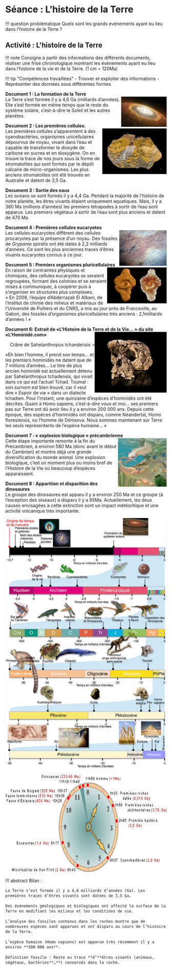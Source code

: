 # Séance : L’histoire de la Terre


!!! question problématique
     Quels sont les grands événements ayant eu lieu dans l’histoire de la Terre ?

## Activité : L'histoire de la Terre

!!! note Consigne
    à partir des informations des différents documents, réaliser une frise chronologique montrant les évènements ayant eu lieu dans l’histoire de la vie et de la Terre. (1 cm = 120Ma)

!!! tip "Compétences travaillées"
    - Trouver et exploiter des informations
    - Représenter des données sous différentes formes

**Document 1 : La formation de la Terre**  
<img align='right' src="Pictures/FormationSystSolaire.png" style="height:2.5cm" />
La Terre s’est formée il y a 4,6 Ga (milliards d’années). Elle s’est  formée en même temps que le reste du système solaire, c’est-à-dire le Soleil et les autres planètes.

**Document 2 : Les premières cellules.**  
<img align='right' src="Pictures/Stromatolithes.jpg"
style="height:3.752cm" />
Les premières cellules s’apparentent à des cyanobactéries, organismes unicellulaires dépourvus de noyau, vivant dans l’eau et capable de transformer le dioxyde de carbone en sucres et en dioxygène. On en trouve la trace de nos jours sous la forme de stromatolites qui sont formés par le dépôt calcaire de micro-organismes. Les plus anciens stromatolites ont été trouvés en Australie et datent de 3,5 Ga.

**Document 3 : Sortie des eaux**  
Les océans se sont formés il y a 4,4 Ga. Pendant la majorité de
l’histoire de notre planète, les êtres vivants étaient uniquement
aquatiques. Mais, il y a 360 Ma (millions d’années) les premiers
tétrapodes à sortir de l’eau sont apparus. Les premiers végétaux à
sortir de l’eau sont plus anciens et datent de 470 Ma.

**Document 4 : Premières cellules eucaryotes**  
<img align='right' src="Pictures/PremieresCellEucar.png"
style="width:3.914cm;height:2.935cm" />Les cellules eucaryotes diffèrent
des cellules procaryotes par la présence d’un noyau. Des fossiles de
*Grypania spiralis* ont été datés à 2,2 milliards d’années. Ce sont les
plus anciennes traces d’êtres vivants eucaryotes connus à ce jour.

**Document 5 : Premiers organismes pluricellulaires**  
<img align='right' src="Pictures/PremiersOrgaPluriC.jpg"
style="width:4.925cm;height:2.967cm" />En raison de contraintes
physiques et chimiques, des cellules eucaryotes se seraient regroupées,
formant des colonies et se seraient mises à communiquer, à coopérer puis
à s’organiser en structures plus complexes.  
« En 2008, l’équipe d’Abderrazak El Albani, de l’Institut de chimie des
milieux et matériaux de l’Université de Poitiers et du CNRS, a mis au
jour près de Franceville, au Gabon, des fossiles d’organismes
pluricellulaires très anciens : 2,1milliards d’années ! »

**Document 6: Extrait de «L’Histoire de la Terre et de la
Vie… » du site «L’Hominidé.com»**
<img align='right' src="Pictures/CraneSahelanthropustchandensis.jpg"
style="height:5cm" />
<figcaption align='right' >Crâne de Sahelanthropus tchandensis ></figcaption>

«Eh bien l’homme, il prend son temps… et les premiers hominidés ne datent que de 7 millions d’années… 
Le titre de plus ancien hominidé est actuellement détenu par
Sahelanthropus tchadensis, qui vivait dans ce qui est l’actuel Tchad.
Toumaï : son surnom est bien trouvé, car il veut dire « Espoir de vie »
dans un dialecte tchadien. Pour l’instant, une quinzaine d’espèces
d’hominidés ont été décrites. Quant à Homo sapiens, c’est-à-dire vous et
moi… ses premiers pas sur Terre ont dû avoir lieu il y a environ
200 000 ans. Depuis cette époque, des espèces d’hominidés ont disparu,
comme Néandertal, Homo floresiensis, ou l’homme de Dénisova. Nous sommes
maintenant sur Terre les seuls représentants de l’espèce humaine… » 




**Document 7 : « explosion biologique » précambrienne**  
<img align='right' src="Pictures/ExplosionPrecambrienne.jpg"
style="height:4cm" />Cette étape importante remonte à
la fin du Précambrien, à environ 580 Ma (donc avant le début du
Cambrien) et montre déjà une grande diversification du monde animal.
Une explosion biologique, c’est un moment plus ou moins bref de
l’Histoire de la Vie où beaucoup d’espèces apparaissent.

**Document 8 : Apparition et disparition des dinosaures**  
Le groupe des dinosaures est apparu il y a environ 250 Ma et ce groupe
(à l’exception des oiseaux) a disparu il y a 65Ma. Actuellement, les
deux causes envisagées à cette extinction sont un impact météoritique et
une activité volcanique très importante.

<img src="Pictures/frise-de-lhistoire-du-vivant-et-de-lunivers-frise.png"
title="frise-de-lhistoire-du-vivant-et-de-lunivers-frise-..."
style="width:18.359cm;height:20.662cm" />

<img src="Pictures/horloge-de-la-vie.gif"
title="horloge-de-la-vie.gif" style="width:18.466cm;height:8.094cm" />

!!! abstract Bilan :

    La Terre s’est formée il y a 4,6 milliards d’années (Ga). Les premières traces d’êtres vivants sont datées de 3,5 Ga.

    Des évènements géologiques et biologiques ont affecté la surface de la Terre en modifiant les milieux et les conditions de vie.

    L’analyse des fossiles contenus dans les roches montre que de nombreuses espèces sont apparues et ont disparu au cours de l’histoire de la Terre.

    L’espèce humaine (Homo sapiens) est apparue très récemment il y a
    environ **200 000 ans**.

    Définition fossile : Reste ou trace **d’**êtres vivants (animaux,
    végétaux, bactéries**…**) conservés dans la roche.

